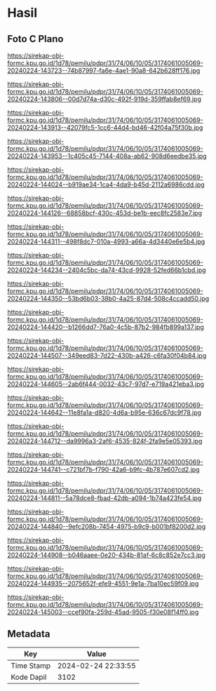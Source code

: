 # Hasil

## Foto C Plano

https://sirekap-obj-formc.kpu.go.id/1d78/pemilu/pdpr/31/74/06/10/05/3174061005069-20240224-143723--74b87997-fa6e-4ae1-90a8-642b628ff176.jpg

https://sirekap-obj-formc.kpu.go.id/1d78/pemilu/pdpr/31/74/06/10/05/3174061005069-20240224-143806--00d7d74a-d30c-492f-919d-359ffab8ef69.jpg

https://sirekap-obj-formc.kpu.go.id/1d78/pemilu/pdpr/31/74/06/10/05/3174061005069-20240224-143913--42079fc5-1cc6-44d4-bd46-42f04a75f30b.jpg

https://sirekap-obj-formc.kpu.go.id/1d78/pemilu/pdpr/31/74/06/10/05/3174061005069-20240224-143953--1c405c45-7144-408a-ab62-908d6eedbe35.jpg

https://sirekap-obj-formc.kpu.go.id/1d78/pemilu/pdpr/31/74/06/10/05/3174061005069-20240224-144024--b919ae34-1ca4-4da9-b45d-2112a6986cdd.jpg

https://sirekap-obj-formc.kpu.go.id/1d78/pemilu/pdpr/31/74/06/10/05/3174061005069-20240224-144126--68858bcf-430c-453d-be1b-eec8fc2583e7.jpg

https://sirekap-obj-formc.kpu.go.id/1d78/pemilu/pdpr/31/74/06/10/05/3174061005069-20240224-144311--498f8dc7-010a-4993-a66a-4d3440e6e5b4.jpg

https://sirekap-obj-formc.kpu.go.id/1d78/pemilu/pdpr/31/74/06/10/05/3174061005069-20240224-144234--2404c5bc-da74-43cd-9928-52fed66b1cbd.jpg

https://sirekap-obj-formc.kpu.go.id/1d78/pemilu/pdpr/31/74/06/10/05/3174061005069-20240224-144350--53bd6b03-38b0-4a25-87d4-508c4ccadd50.jpg

https://sirekap-obj-formc.kpu.go.id/1d78/pemilu/pdpr/31/74/06/10/05/3174061005069-20240224-144420--b1266dd7-76a0-4c5b-87b2-984fb899a137.jpg

https://sirekap-obj-formc.kpu.go.id/1d78/pemilu/pdpr/31/74/06/10/05/3174061005069-20240224-144507--349eed83-7d22-430b-a426-c6fa30f04b84.jpg

https://sirekap-obj-formc.kpu.go.id/1d78/pemilu/pdpr/31/74/06/10/05/3174061005069-20240224-144605--2ab6f444-0032-43c7-97d7-e719a421eba3.jpg

https://sirekap-obj-formc.kpu.go.id/1d78/pemilu/pdpr/31/74/06/10/05/3174061005069-20240224-144642--11e8fa1a-d820-4d6a-b95e-636c67dc9f78.jpg

https://sirekap-obj-formc.kpu.go.id/1d78/pemilu/pdpr/31/74/06/10/05/3174061005069-20240224-144712--da9996a3-2af6-4535-824f-2fa9e5e05393.jpg

https://sirekap-obj-formc.kpu.go.id/1d78/pemilu/pdpr/31/74/06/10/05/3174061005069-20240224-144741--c721bf7b-f790-42a6-b9fc-4b787e607cd2.jpg

https://sirekap-obj-formc.kpu.go.id/1d78/pemilu/pdpr/31/74/06/10/05/3174061005069-20240224-144811--5a78dce8-fbad-42db-a094-1b74a423fe54.jpg

https://sirekap-obj-formc.kpu.go.id/1d78/pemilu/pdpr/31/74/06/10/05/3174061005069-20240224-144840--9efc208b-7454-4975-b9c9-b001bf8200d2.jpg

https://sirekap-obj-formc.kpu.go.id/1d78/pemilu/pdpr/31/74/06/10/05/3174061005069-20240224-144908--b046aaee-0e20-434b-81af-6c8c852e7cc3.jpg

https://sirekap-obj-formc.kpu.go.id/1d78/pemilu/pdpr/31/74/06/10/05/3174061005069-20240224-144935--2075652f-efe9-4551-9e1a-7ba10ec59f09.jpg

https://sirekap-obj-formc.kpu.go.id/1d78/pemilu/pdpr/31/74/06/10/05/3174061005069-20240224-145003--ccef90fa-259d-45ad-9505-f30e08f14ff0.jpg


## Metadata

| Key        | Value               |
| ---------- | ------------------- |
| Time Stamp | 2024-02-24 22:33:55 |
| Kode Dapil | 3102                |



